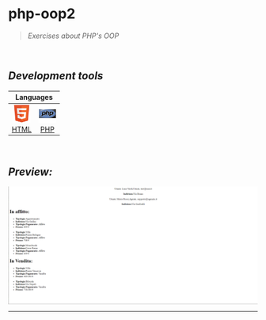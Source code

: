 # php-oop2

> _Exercises about PHP's OOP_

<br />

## *_Development tools_*

<table align="center">
  <thead>
    <tr>
      <th colspan="2"> Languages</th>
    </tr>
  </thead>
  <tbody align=center>
    <tr>
      <td>
        <img align="center" src="https://github.com/ValerioGc/ValerioGc/blob/64e651615d68fb71ddfe78c747f2913d1ec29607/assets/skills&tools/skills/html.svg" width="36" height="36" alt="HTML5" />
      </td>
      <td>
        <img align="center" src="https://github.com/ValerioGc/ValerioGc/blob/64e651615d68fb71ddfe78c747f2913d1ec29607/assets/skills&tools/skills/php.svg" width="36" height="36" align="center" alt="PHP">
      </td>
    </tr>
    <tr>
      <td>
        <a href="https://developer.mozilla.org/en-US/docs/Glossary/HTML5">HTML</a>
      </td>
      <td>
        <a href="https://www.php.net/">PHP</a>
      </td>
    </tr>
  </tbody>
</table>




<br/>

## *_Preview:_*

<div align="center">
  <img align="center" src="/preview/oop2.png" alt="Thumbnails google-faq" />
 <div>
   
--------
